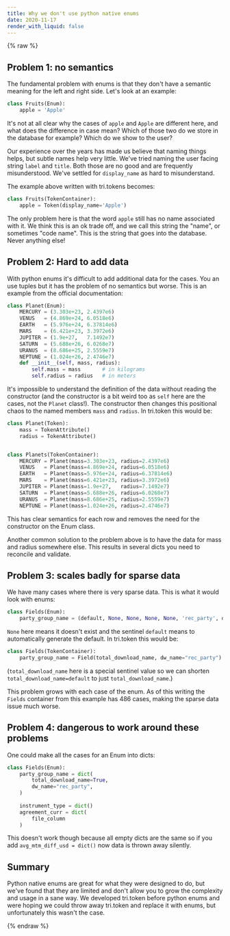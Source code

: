 ```yaml
---
title: Why we don't use python native enums
date: 2020-11-17
render_with_liquid: false
---
```

{% raw %}

## Problem 1: no semantics

The fundamental problem with enums is that they don't have a semantic meaning for the left and right side. Let's look at an example:


```python
class Fruits(Enum):
    apple = 'Apple'
```

It's not at all clear why the cases of `apple` and `Apple` are different here, and what does the difference in case mean? Which of those two do we store in the database for example? Which do we show to the user?

Our experience over the years has made us believe that naming things helps, but subtle names help very little. We've tried naming the user facing string `label` and `title`. Both those are no good and are frequently misunderstood. We've settled for `display_name` as hard to misunderstand. 

The example above written with tri.tokens becomes:

```python
class Fruits(TokenContainer):
    apple = Token(display_name='Apple')
```

The only problem here is that the word `apple` still has no name associated with it. We think this is an ok trade off, and we call this string the "name", or sometimes "code name". This is the string that goes into the database. Never anything else!

## Problem 2: Hard to add data

With python enums it's difficult to add additional data for the cases. You an use tuples but it has the problem of no semantics but worse. This is an example from the official documentation:


```python
class Planet(Enum):
    MERCURY = (3.303e+23, 2.4397e6)
    VENUS   = (4.869e+24, 6.0518e6)
    EARTH   = (5.976e+24, 6.37814e6)
    MARS    = (6.421e+23, 3.3972e6)
    JUPITER = (1.9e+27,   7.1492e7)
    SATURN  = (5.688e+26, 6.0268e7)
    URANUS  = (8.686e+25, 2.5559e7)
    NEPTUNE = (1.024e+26, 2.4746e7)
    def __init__(self, mass, radius):
        self.mass = mass       # in kilograms
        self.radius = radius   # in meters
```

It's impossible to understand the definition of the data without reading the constructor (and the constructor is a bit weird too as `self` here are the cases, not the `Planet` class!). The constructor then changes this positional chaos to the named members `mass` and `radius`. In tri.token this would be:


```python
class Planet(Token):
    mass = TokenAttribute()
    radius = TokenAttribute()


class Planets(TokenContainer):
    MERCURY = Planet(mass=3.303e+23, radius=2.4397e6)
    VENUS   = Planet(mass=4.869e+24, radius=6.0518e6)
    EARTH   = Planet(mass=5.976e+24, radius=6.37814e6)
    MARS    = Planet(mass=6.421e+23, radius=3.3972e6)
    JUPITER = Planet(mass=1.9e+27,   radius=7.1492e7)
    SATURN  = Planet(mass=5.688e+26, radius=6.0268e7)
    URANUS  = Planet(mass=8.686e+25, radius=2.5559e7)
    NEPTUNE = Planet(mass=1.024e+26, radius=2.4746e7)
```

This has clear semantics for each row and removes the need for the constructor on the Enum class.

Another common solution to the problem above is to have the data for mass and radius somewhere else. This results in several dicts you need to reconcile and validate.

## Problem 3: scales badly for sparse data

We have many cases where there is very sparse data. This is what it would look with enums:

```python
class Fields(Enum):
    party_group_name = (default, None, None, None, None, 'rec_party', default, None, None, None)
```

`None` here means it doesn't exist and the sentinel `default` means to automatically generate the default. In tri.token this would be:

```python
class Fields(TokenContainer):
    party_group_name = Field(total_download_name, dw_name="rec_party")
````

(`total_download_name` here is a special sentinel value so we can shorten `total_download_name=default` to just `total_download_name`.)

This problem grows with each case of the enum. As of this writing the `Fields` container from this example has 486 cases, making the sparse data issue much worse. 

## Problem 4: dangerous to work around these problems

One could make all the cases for an Enum into dicts:

```python
class Fields(Enum):
    party_group_name = dict(
        total_download_name=True, 
        dw_name="rec_party",
    )
    
    instrument_type = dict()
    agreement_curr = dict(
        file_column
    )
```

This doesn't work though because all empty dicts are the same so if you add `avg_mtm_diff_usd = dict()` now data is thrown away silently.


## Summary

Python native enums are great for what they were designed to do, but we've found that they are limited and don't allow you to grow the complexity and usage in a sane way. We developed tri.token before python enums and were hoping we could throw away tri.token and replace it with enums, but unfortunately this wasn't the case. 

{% endraw %}
